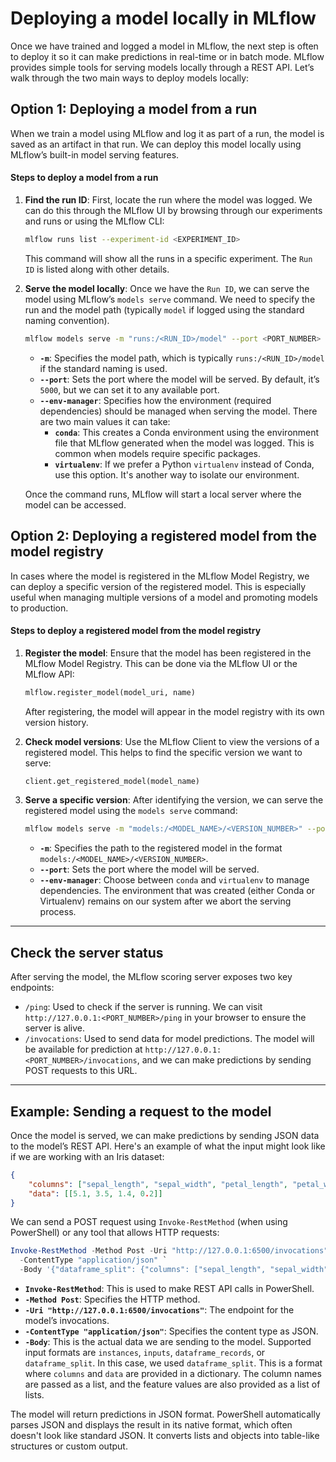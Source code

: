# Deploying a model locally in MLflow

Once we have trained and logged a model in MLflow, the next step is often to deploy it so it can make predictions in real-time or in batch mode. MLflow provides simple tools for serving models locally through a REST API. Let’s walk through the two main ways to deploy models locally:

## Option 1: Deploying a model from a run
When we train a model using MLflow and log it as part of a run, the model is saved as an artifact in that run. We can deploy this model locally using MLflow’s built-in model serving features.

#### Steps to deploy a model from a run

1. **Find the run ID**: First, locate the run where the model was logged. We can do this through the MLflow UI by browsing through our experiments and runs or using the MLflow CLI:
   ```bash
   mlflow runs list --experiment-id <EXPERIMENT_ID>
   ```

   This command will show all the runs in a specific experiment. The `Run ID` is listed along with other details.

2. **Serve the model locally**: 
   Once we have the `Run ID`, we can serve the model using MLflow’s `models serve` command. We need to specify the run and the model path (typically `model` if logged using the standard naming convention).
   ```bash
   mlflow models serve -m "runs:/<RUN_ID>/model" --port <PORT_NUMBER> --env-manager <ENVIRONMENT_MANAGER>
   ```

   - **`-m`**: Specifies the model path, which is typically `runs:/<RUN_ID>/model` if the standard naming is used.
   - **`--port`**: Sets the port where the model will be served. By default, it’s `5000`, but we can set it to any available port.
   - **`--env-manager`**: Specifies how the environment (required dependencies) should be managed when serving the model. There are two main values it can take:
     - **`conda`**: This creates a Conda environment using the environment file that MLflow generated when the model was logged. This is common when models require specific packages.
     - **`virtualenv`**: If we prefer a Python `virtualenv` instead of Conda, use this option. It's another way to isolate our environment.
    
    Once the command runs, MLflow will start a local server where the model can be accessed.

## Option 2: Deploying a registered model from the model registry
In cases where the model is registered in the MLflow Model Registry, we can deploy a specific version of the registered model. This is especially useful when managing multiple versions of a model and promoting models to production.

#### Steps to deploy a registered model from the model registry

1. **Register the model**: Ensure that the model has been registered in the MLflow Model Registry. This can be done via the MLflow UI or the MLflow API:
   ```python
   mlflow.register_model(model_uri, name)
   ```
   After registering, the model will appear in the model registry with its own version history.

2. **Check model versions**: Use the MLflow Client to view the versions of a registered model. This helps to find the specific version we want to serve:
   ```python
   client.get_registered_model(model_name)
   ```

3. **Serve a specific version**: 
   After identifying the version, we can serve the registered model using the `models serve` command:
   ```bash
   mlflow models serve -m "models:/<MODEL_NAME>/<VERSION_NUMBER>" --port <PORT_NUMBER> --env-manager <ENVIRONMENT_MANAGER>
   ```
   - **`-m`**: Specifies the path to the registered model in the format `models:/<MODEL_NAME>/<VERSION_NUMBER>`.
   - **`--port`**: Sets the port where the model will be served.
   - **`--env-manager`**: Choose between `conda` and `virtualenv` to manage dependencies. The environment that was created (either Conda or Virtualenv) remains on our system after we abort the serving process.

---

## Check the server status
After serving the model, the MLflow scoring server exposes two key endpoints:
   - `/ping`: Used to check if the server is running. We can visit `http://127.0.0.1:<PORT_NUMBER>/ping` in your browser to ensure the server is alive.
   - `/invocations`: Used to send data for model predictions. The model will be available for prediction at `http://127.0.0.1:<PORT_NUMBER>/invocations`, and we can make predictions by sending POST requests to this URL.

---

## Example: Sending a request to the model
Once the model is served, we can make predictions by sending JSON data to the model’s REST API. Here's an example of what the input might look like if we are working with an Iris dataset:
```json
{
    "columns": ["sepal_length", "sepal_width", "petal_length", "petal_width"],
    "data": [[5.1, 3.5, 1.4, 0.2]]
}
```

We can send a POST request using `Invoke-RestMethod` (when using PowerShell) or any tool that allows HTTP requests:
```powershell
Invoke-RestMethod -Method Post -Uri "http://127.0.0.1:6500/invocations" `
  -ContentType "application/json" `
  -Body '{"dataframe_split": {"columns": ["sepal_length", "sepal_width", "petal_length", "petal_width"], "data": [[5.1, 3.5, 1.4, 0.2]]}}'
```

- **`Invoke-RestMethod`**: This is used to make REST API calls in PowerShell.
- **`-Method Post`**: Specifies the HTTP method.
- **`-Uri "http://127.0.0.1:6500/invocations"`**: The endpoint for the model’s invocations.
- **`-ContentType "application/json"`**: Specifies the content type as JSON.
- **`-Body`**: This is the actual data we are sending to the model. Supported input formats are `instances`, `inputs`, `dataframe_records`, or `dataframe_split`. In this case, we used `dataframe_split`. This is a format where `columns` and `data` are provided in a dictionary. The column names are passed as a list, and the feature values are also provided as a list of lists.

The model will return predictions in JSON format. PowerShell automatically parses JSON and displays the result in its native format, which often doesn't look like standard JSON. It converts lists and objects into table-like structures or custom output.